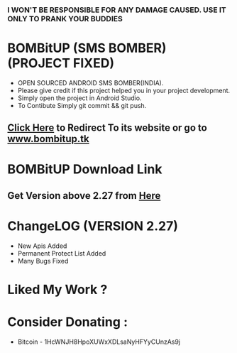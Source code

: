 ### I WON'T BE RESPONSIBLE FOR ANY DAMAGE CAUSED. USE IT ONLY TO PRANK YOUR BUDDIES

# BOMBitUP (SMS BOMBER) (PROJECT FIXED)
* OPEN SOURCED ANDROID SMS BOMBER(INDIA).
* Please give credit if this project helped you in your project development.
* Simply open the project in Android Studio.
* To Contibute Simply git commit && git push.

## [Click Here](http://www.bombitup.tk) to Redirect To its website or go to www.bombitup.tk

# BOMBitUP Download Link

## Get Version above 2.27 from [Here](https://github.com/Sanchit43/BOMBitUP/releases)

# ChangeLOG (VERSION 2.27)
* New Apis Added
* Permanent Protect List Added
* Many Bugs Fixed

# Liked My Work ? 
# Consider Donating :
* Bitcoin - 1HcWNJH8HpoXUWxXDLsaNyHFYyCUnzAs9j
